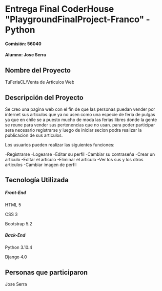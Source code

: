 # Entrega Final CoderHouse "PlaygroundFinalProject-Franco" - Python
#### Comisión: 56040
#### Alumno: Jose Serra

## Nombre del Proyecto
TuFeriaCL/Venta de Articulos Web

## Descripción del Proyecto
 
Se creo una pagina web con el fin de que las personas puedan vender por internet sus articulos que ya no usen como una especie de feria de pulgas ya que en chile se a puesto mucho de moda las ferias libres donde la gente se reune para vender sus pertenencias que no usan. para poder participar sera necesario registrarse y luego de iniciar secion podra realizar la publicacion de sus articulos.

Los usuarios pueden realizar las siguientes funciones:

-Registrarse
-Logearse
-Editar su perfil
-Cambiar su contraseña
-Crear un articulo
-Editar el articulo
-Eliminar el articulo
-Ver los sus y los otros articulos
-Cambiar imagen de perfil


## Tecnología Utilizada

##### Front-End
HTML 5

CSS 3

Bootstrap 5.2

##### Back-End
Python 3.10.4

Django 4.0

## Personas que participaron

Jose Serra



